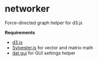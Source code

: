 networker
=========

Force-directed graph helper for d3.js

**Requirements**
- [d3.js](http://d3js.org)
- [Sylvester.js](http://sylvester.jcoglan.com/) for vector and matrix math
- [dat.gui](http://workshop.chromeexperiments.com/examples/gui/#1--Basic-Usage) for GUI settings helper